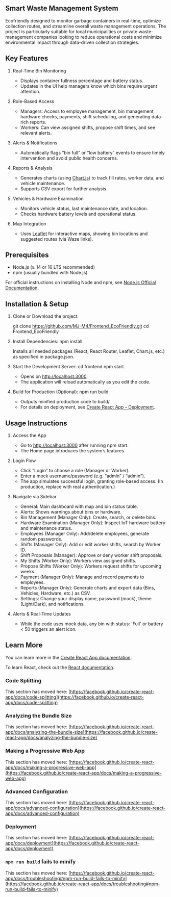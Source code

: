 ## Smart Waste Management System

Ecofriendly designed to monitor garbage containers in real-time, optimize collection routes, and streamline overall waste management operations. The project is particularly suitable for local municipalities or private waste-management companies looking to reduce operational costs and minimize environmental impact through data-driven collection strategies.

## Key Features

1. Real-Time Bin Monitoring  
   - Displays container fullness percentage and battery status.  
   - Updates in the UI help managers know which bins require urgent attention.

2. Role-Based Access 
   - Managers: Access to employee management, bin management, hardware checks, payments, shift scheduling, and generating data-rich reports.  
   - Workers: Can view assigned shifts, propose shift times, and see relevant alerts.

3. Alerts & Notifications  
   - Automatically flags “bin full” or “low battery” events to ensure timely intervention and avoid public health concerns.

4. Reports & Analysis 
   - Generates charts (using [Chart.js](https://www.chartjs.org/)) to track fill rates, worker data, and vehicle maintenance.  
   - Supports CSV export for further analysis.

5. Vehicles & Hardware Examination  
   - Monitors vehicle status, last maintenance date, and location.  
   - Checks hardware battery levels and operational status.

6. Map Integration 
   - Uses [Leaflet](https://leafletjs.com/) for interactive maps, showing bin locations and suggested routes (via Waze links).

## Prerequisites

- Node.js (≥ 14 or 16 LTS recommended)  
- npm (usually bundled with Node.js)  

For official instructions on installing Node and npm, see [Node.js Official Documentation](https://nodejs.org/en/docs/).

## Installation & Setup

1. Clone or Download the project:

   git clone https://github.com/MJ-M4/Frontend_EcoFriendly.git
   cd Frontend_EcoFriendly
   

2. Install Dependencies:
   npm install
   
   Installs all needed packages (React, React Router, Leaflet, Chart.js, etc.) as specified in package.json.

3. Start the Development Server:
   cd frontend
   npm start
   
   - Opens on [http://localhost:3000](http://localhost:3000).  
   - The application will reload automatically as you edit the code.

4. Build for Production (Optional):
   npm run build
   
   - Outputs minified production code to build/.  
   - For details on deployment, see [Create React App – Deployment](https://create-react-app.dev/docs/deployment/).


## Usage Instructions

1. Access the App  
   - Go to [http://localhost:3000](http://localhost:3000) after running npm start.  
   - The Home page introduces the system’s features.

2. Login Flow  
   - Click “Login” to choose a role (Manager or Worker).  
   - Enter a mock username/password (e.g. “admin” / “admin”).  
   - The app simulates successful login, granting role-based access. (In production, replace with real authentication.)

3. Navigate via Sidebar  
   - General: Main dashboard with map and bin status table.  
   - Alerts: Shows warnings about bins or hardware.  
   - Bin Management (Manager Only): Create, search, or delete bins.  
   - Hardware Examination (Manager Only): Inspect IoT hardware battery and maintenance status.  
   - Employees (Manager Only): Add/delete employees, generate random passwords.  
   - Shifts (Manager Only): Add or edit worker shifts, search by Worker ID.  
   - Shift Proposals (Manager): Approve or deny worker shift proposals.  
   - My Shifts (Worker Only): Workers view assigned shifts.  
   - Propose Shifts (Worker Only): Workers request shifts for upcoming weeks.  
   - Payment (Manager Only): Manage and record payments to employees.  
   - Reports (Manager Only): Generate charts and export data (Bins, Vehicles, Hardware, etc.) as CSV.  
   - Settings: Change your display name, password (mock), theme (Light/Dark), and notifications.

4. Alerts & Real-Time Updates  
   - While the code uses mock data, any bin with status: 'Full' or battery < 50 triggers an alert icon.  
  
## Learn More

You can learn more in the [Create React App documentation](https://facebook.github.io/create-react-app/docs/getting-started).

To learn React, check out the [React documentation](https://reactjs.org/).

### Code Splitting

This section has moved here: [https://facebook.github.io/create-react-app/docs/code-splitting](https://facebook.github.io/create-react-app/docs/code-splitting)

### Analyzing the Bundle Size

This section has moved here: [https://facebook.github.io/create-react-app/docs/analyzing-the-bundle-size](https://facebook.github.io/create-react-app/docs/analyzing-the-bundle-size)

### Making a Progressive Web App

This section has moved here: [https://facebook.github.io/create-react-app/docs/making-a-progressive-web-app](https://facebook.github.io/create-react-app/docs/making-a-progressive-web-app)

### Advanced Configuration

This section has moved here: [https://facebook.github.io/create-react-app/docs/advanced-configuration](https://facebook.github.io/create-react-app/docs/advanced-configuration)

### Deployment

This section has moved here: [https://facebook.github.io/create-react-app/docs/deployment](https://facebook.github.io/create-react-app/docs/deployment)

### `npm run build` fails to minify

This section has moved here: [https://facebook.github.io/create-react-app/docs/troubleshooting#npm-run-build-fails-to-minify](https://facebook.github.io/create-react-app/docs/troubleshooting#npm-run-build-fails-to-minify)